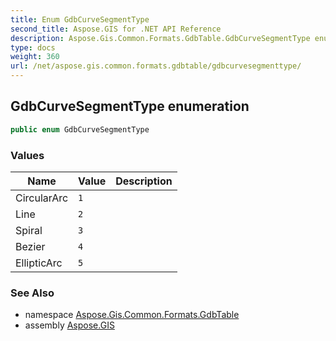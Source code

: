```yaml
---
title: Enum GdbCurveSegmentType
second_title: Aspose.GIS for .NET API Reference
description: Aspose.Gis.Common.Formats.GdbTable.GdbCurveSegmentType enum. 
type: docs
weight: 360
url: /net/aspose.gis.common.formats.gdbtable/gdbcurvesegmenttype/
---
```

## GdbCurveSegmentType enumeration

```csharp
public enum GdbCurveSegmentType
```

### Values

| Name | Value | Description |
| --- | --- | --- |
| CircularArc | `1` |  |
| Line | `2` |  |
| Spiral | `3` |  |
| Bezier | `4` |  |
| EllipticArc | `5` |  |

### See Also

* namespace [Aspose.Gis.Common.Formats.GdbTable](../../aspose.gis.common.formats.gdbtable/)
* assembly [Aspose.GIS](../../)


